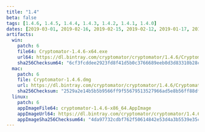 ```yaml
---
title: "1.4"
beta: false
tags: [1.4.6, 1.4.5, 1.4.4, 1.4.3, 1.4.2, 1.4.1, 1.4.0]
dates: [2019-03-01, 2019-02-16, 2019-02-15, 2019-02-12, 2019-01-17, 2019-01-16, 2018-11-06]
artifacts:
  win:
    patch: 6
    file64: Cryptomator-1.4.6-x64.exe
    url64: https://dl.bintray.com/cryptomator/cryptomator/1.4.6/Cryptomator-1.4.6-x64.exe
    sha256Checksum64: "6cf3fcddee2923fd8f41d5b0c3766689eeb0d3d83310b28cb0aa38c92b70a97e"
  mac:
    patch: 6
    file: Cryptomator-1.4.6.dmg
    url: https://dl.bintray.com/cryptomator/cryptomator/1.4.6/Cryptomator-1.4.6.dmg
    sha256Checksum: "2529a2e14b5b5b9566ff9f55679513527966ad5e8b56ff88dfba0619217b58a7"
  linux:
    patch: 6
    appImageFile64: cryptomator-1.4.6-x86_64.AppImage
    appImageUrl64: https://dl.bintray.com/cryptomator/cryptomator/1.4.6/cryptomator-1.4.6-x86_64.AppImage
    appImageSha256Checksum64: "4da97732cdbf762f50614842e53d4a3b5539e35c1358b86b4bcef8909548b0db"
---
```

